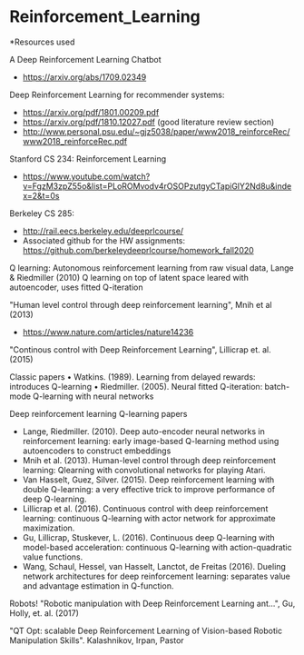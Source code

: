 # Reinforcement_Learning

*Resources used 


A Deep Reinforcement Learning Chatbot 

- https://arxiv.org/abs/1709.02349


Deep Reinforcement Learning for recommender systems:
- https://arxiv.org/pdf/1801.00209.pdf
- https://arxiv.org/pdf/1810.12027.pdf (good literature review section)
- http://www.personal.psu.edu/~gjz5038/paper/www2018_reinforceRec/www2018_reinforceRec.pdf


Stanford CS 234: Reinforcement Learning

- https://www.youtube.com/watch?v=FgzM3zpZ55o&list=PLoROMvodv4rOSOPzutgyCTapiGlY2Nd8u&index=2&t=0s




Berkeley CS 285:

- http://rail.eecs.berkeley.edu/deeprlcourse/
- Associated github for the HW assignments: https://github.com/berkeleydeeprlcourse/homework_fall2020


Q learning:
Autonomous reinforcement learning from raw visual data, Lange & Riedmiller (2010)
 Q learning on top of latent space leared with autoencoder, uses fitted Q-iteration

"Human level control through deep reinforcement learning", Mnih et al (2013)
- https://www.nature.com/articles/nature14236

"Continous control with Deep Reinforcement Learning", Lillicrap et. al. (2015)

Classic papers
• Watkins. (1989). Learning from delayed rewards: introduces Q-learning
• Riedmiller. (2005). Neural fitted Q-iteration: batch-mode Q-learning with neural
networks

Deep reinforcement learning Q-learning papers
- Lange, Riedmiller. (2010). Deep auto-encoder neural networks in reinforcement learning: early image-based Q-learning method using autoencoders to construct embeddings
- Mnih et al. (2013). Human-level control through deep reinforcement learning: Qlearning with convolutional networks for playing Atari.
- Van Hasselt, Guez, Silver. (2015). Deep reinforcement learning with double Q-learning: a very effective trick to improve performance of deep Q-learning.
- Lillicrap et al. (2016). Continuous control with deep reinforcement learning: continuous Q-learning with actor network for approximate maximization.
- Gu, Lillicrap, Stuskever, L. (2016). Continuous deep Q-learning with model-based acceleration: continuous Q-learning with action-quadratic value functions.
- Wang, Schaul, Hessel, van Hasselt, Lanctot, de Freitas (2016). Dueling network architectures for deep reinforcement learning: separates value and advantage estimation in Q-function.

Robots!
"Robotic manipulation with Deep Reinforcement Learning ant...", Gu, Holly, et. al. (2017)

"QT Opt: scalable Deep Reinforcement Learning of Vision-based Robotic Manipulation Skills".  Kalashnikov, Irpan, Pastor
